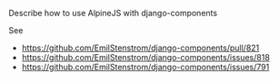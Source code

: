 Describe how to use AlpineJS with django-components

See
- https://github.com/EmilStenstrom/django-components/pull/821
- https://github.com/EmilStenstrom/django-components/issues/818
- https://github.com/EmilStenstrom/django-components/issues/791
 